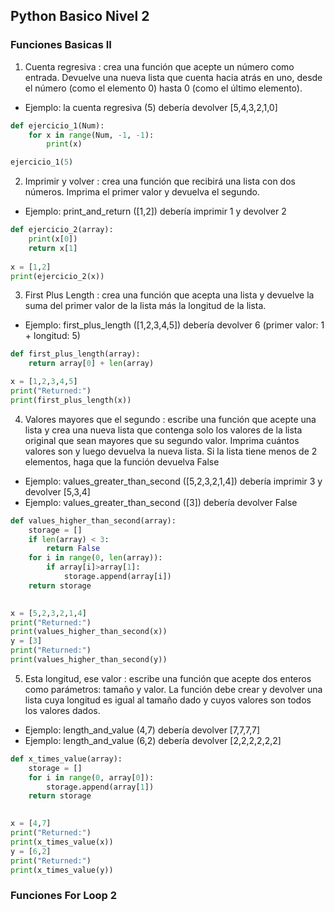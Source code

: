 ## Python Basico Nivel 2

### Funciones Basicas II

1. Cuenta regresiva : crea una función que acepte un número como entrada. Devuelve una nueva lista que cuenta hacia atrás en uno, desde el número (como el elemento 0) hasta 0 (como el último elemento).

* Ejemplo: la cuenta regresiva (5) debería devolver [5,4,3,2,1,0]
```py
def ejercicio_1(Num):
    for x in range(Num, -1, -1):
        print(x)

ejercicio_1(5)
```

2. Imprimir y volver : crea una función que recibirá una lista con dos números. Imprima el primer valor y devuelva el segundo.

* Ejemplo: print_and_return ([1,2]) debería imprimir 1 y devolver 2
```py
def ejercicio_2(array):
    print(x[0])
    return x[1]
    
x = [1,2]
print(ejercicio_2(x))
```


3. First Plus Length : crea una función que acepta una lista y devuelve la suma del primer valor de la lista más la longitud de la lista.

* Ejemplo: first_plus_length ([1,2,3,4,5]) debería devolver 6 (primer valor: 1 + longitud: 5)
```py
def first_plus_length(array):
    return array[0] + len(array) 

x = [1,2,3,4,5]
print("Returned:")
print(first_plus_length(x))
```

4. Valores mayores que el segundo : escribe una función que acepte una lista y crea una nueva lista que contenga solo los valores de la lista original que sean mayores que su segundo valor. Imprima cuántos valores son y luego devuelva la nueva lista. Si la lista tiene menos de 2 elementos, haga que la función devuelva False

* Ejemplo: values_greater_than_second ([5,2,3,2,1,4]) debería imprimir 3 y devolver [5,3,4]
* Ejemplo: values_greater_than_second ([3]) debería devolver False

```py
def values_higher_than_second(array):
    storage = []
    if len(array) < 3:
        return False
    for i in range(0, len(array)):
        if array[i]>array[1]:
            storage.append(array[i])
    return storage
    

x = [5,2,3,2,1,4]
print("Returned:")
print(values_higher_than_second(x))
y = [3]
print("Returned:")
print(values_higher_than_second(y))
```

5. Esta longitud, ese valor : escribe una función que acepte dos enteros como parámetros: tamaño y valor. La función debe crear y devolver una lista cuya longitud es igual al tamaño dado y cuyos valores son todos los valores dados.

* Ejemplo: length_and_value (4,7) debería devolver [7,7,7,7]
* Ejemplo: length_and_value (6,2) debería devolver [2,2,2,2,2,2]

```py
def x_times_value(array):
    storage = []
    for i in range(0, array[0]):
        storage.append(array[1])
    return storage
    

x = [4,7]
print("Returned:")
print(x_times_value(x))
y = [6,2]
print("Returned:")
print(x_times_value(y))
```

### Funciones For Loop 2

```py

```


```py

```


```py

```


```py

```


```py

```


```py

```


```py

```


```py

```


```py

```


```py

```


```py

```


```py

```


```py

```


```py

```


```py

```


```py

```

```py

```


